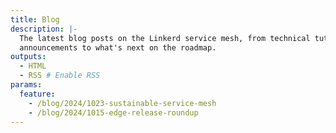 ```yaml
---
title: Blog
description: |-
  The latest blog posts on the Linkerd service mesh, from technical tutorials to
  announcements to what's next on the roadmap.
outputs:
  - HTML
  - RSS # Enable RSS
params:
  feature:
    - /blog/2024/1023-sustainable-service-mesh
    - /blog/2024/1015-edge-release-roundup
---
```

